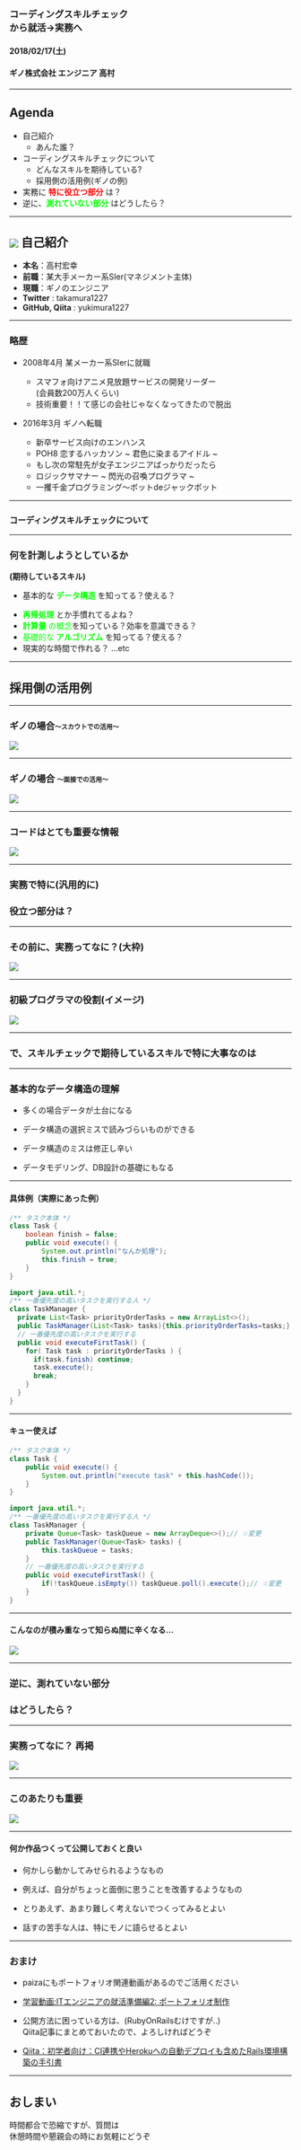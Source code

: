 ### コーディングスキルチェック<br/>から就活→実務へ
#### 2018/02/17(土)
#### ギノ株式会社 エンジニア 高村

----------

## Agenda
- 自己紹介
  * あんた誰？
- コーディングスキルチェックについて
  * どんなスキルを期待している?
  * 採用側の活用例(ギノの例)
- 実務に <span style="color: red">**特に役立つ部分** </span>は？
- 逆に、<span style="color: lime">**測れていない部分** </span>はどうしたら？

<!-- ~1minutes -->

----------

## <img src="reveal_lightning_work/20180217_student_event/xKb_JO9V_400x400.jpg" style="vertical-align: middle;"/> 自己紹介
* **本名**：高村宏幸
* **前職**：某大手メーカー系SIer(マネジメント主体)
* **現職**：ギノのエンジニア
* **Twitter** : takamura1227
* **GitHub, Qiita** : yukimura1227

---

### 略歴

* 2008年4月 某メーカー系SIerに就職
  <!-- .element: class="fragment" -->
  - スマフォ向けアニメ見放題サービスの開発リーダー  
  (会員数200万人くらい)
  <!-- .element: class="fragment" -->
  - 技術重要！！て感じの会社じゃなくなってきたので脱出 <!-- .element class="fragment" -->

* 2016年3月 ギノへ転職 <!-- .element class="fragment" -->
  - 新卒サービス向けのエンハンス
  <!-- .element class="fragment" -->
  - POH8 恋するハッカソン ~ 君色に染まるアイドル ~
  <!-- .element class="fragment" -->
  - もし次の常駐先が女子エンジニアばっかりだったら
  <!-- .element class="fragment" -->
  - ロジックサマナー ~ 閃光の召喚プログラマ ~
  <!-- .element class="fragment" -->
  - 一攫千金プログラミング〜ボットdeジャックポット
  <!-- .element class="fragment" -->

<!-- ~3minutes -->

----------

### <span style="font-size: 90%;">コーディングスキルチェックについて</span>

---

### 何を計測しようとしているか  
**(期待しているスキル)**
- 基本的な <span style="color: lime"> **データ構造** </span>を知ってる？使える？
* <span style="color: lime"> **再帰処理** </span>とか手慣れてるよね？
* <span style="color: lime"> **計算量** の概念</span>を知っている？効率を意識できる？
* <span style="color: lime"> 基礎的な **アルゴリズム** </span>を知ってる？使える？
* 現実的な時間で作れる？ ...etc

<!-- ~5minutes -->

----------

## 採用側の活用例

---

### ギノの場合<span style="font-size: 70%">〜スカウトでの活用〜</span>
![](reveal_lightning_work/20180217_student_event/スカウトでの活用.svg)
<!-- .element: style="width: 100%" -->

---

### ギノの場合 <span style="font-size: 70%">〜面接での活用〜</span>
![](reveal_lightning_work/20180217_student_event/面接での活用.svg)
<!-- .element: style="width: 80%" -->

<!-- ~7minutes -->

---

### コードはとても重要な情報
![](reveal_lightning_work/20180217_student_event/PAK86_codeing20140517_TP_V.jpg)
<!-- .element: style="width: 80%" -->

----------

### 実務で特に(汎用的に)  
### 役立つ部分は？

---

### その前に、実務ってなに？(大枠)

![](reveal_lightning_work/20180217_student_event/実務のイメージ.svg)
<!-- .element: style="width: 90%" -->

<!-- ~8minutes -->

---

### 初級プログラマの役割(イメージ)

![](reveal_lightning_work/20180217_student_event/実務のイメージ_最初.svg) <!-- .element: style="width: 90%" -->

---

### で、スキルチェックで期待しているスキルで特に大事なのは

---

### 基本的なデータ構造の理解

* 多くの場合データが土台になる
<!-- .element: class="fragment" -->
* データ構造の選択ミスで読みづらいものができる
<!-- .element: class="fragment" -->
* データ構造のミスは修正し辛い
<!-- .element: class="fragment" -->
* データモデリング、DB設計の基礎にもなる
<!-- .element: class="fragment" -->

<!-- ~9minutes -->

---

#### 具体例（実際にあった例）
~~~java
/** タスク本体 */
class Task {
    boolean finish = false;
    public void execute() {
        System.out.println("なんか処理");
        this.finish = true;
    }
}
~~~

~~~java
import java.util.*;
/** 一番優先度の高いタスクを実行する人 */
class TaskManager {
  private List<Task> priorityOrderTasks = new ArrayList<>();
  public TaskManager(List<Task> tasks){this.priorityOrderTasks=tasks;}
  // 一番優先度の高いタスクを実行する
  public void executeFirstTask() {
    for( Task task : priorityOrderTasks ) {
      if(task.finish) continue;
      task.execute();
      break;
    }
  }
}
~~~
<!-- .element: style="font-size: 60%" -->

<!-- ~10minutes -->

---

#### キュー使えば
~~~java
/** タスク本体 */
class Task {
    public void execute() {
        System.out.println("execute task" + this.hashCode());
    }
}
~~~
<!-- .element: style="font-size: 70%; width: 105%;" -->

~~~java
import java.util.*;
/** 一番優先度の高いタスクを実行する人 */
class TaskManager {
    private Queue<Task> taskQueue = new ArrayDeque<>();// ☆変更
    public TaskManager(Queue<Task> tasks) {
        this.taskQueue = tasks;
    }
    // 一番優先度の高いタスクを実行する
    public void executeFirstTask() {
        if(!taskQueue.isEmpty()) taskQueue.poll().execute();// ☆変更
    }
}
~~~
<!-- .element: style="font-size: 70%; width: 105%;" -->

<!-- ~ 12minutes -->

---

#### **こんなのが積み重なって知らぬ間に辛くなる...**
![](reveal_lightning_work/20180217_student_event/N825_hakisaretake-bururui_TP_V.jpg)<!-- .element: style="width: 70%" -->

----------

### 逆に、測れていない部分  
### はどうしたら？

---

### 実務ってなに？ 再掲

![](reveal_lightning_work/20180217_student_event/実務のイメージ_最初.svg) <!-- .element: style="width: 90%" -->

---

### このあたりも重要

![](reveal_lightning_work/20180217_student_event/実務のイメージ_測れない部分.svg) <!-- .element: style="width: 90%" -->

<!-- ~ 13minutes -->

---

#### **何か作品つくって公開しておくと良い**

* 何かしら動かしてみせられるようなもの
<!-- .element: style="font-size: 80%;"-->
* 例えば、自分がちょっと面倒に思うことを改善するようなもの
<!-- .element: style="font-size: 80%;"-->
* とりあえず、あまり難しく考えないでつくってみるとよい
<!-- .element: style="font-size: 80%;"-->
* 話すの苦手な人は、特にモノに語らせるとよい
<!-- .element: style="font-size: 80%;"-->

<!-- ~ 14minutes -->

---

### おまけ
* paizaにもポートフォリオ関連動画があるのでご活用ください
<!-- .element: style="font-size: 80%;"-->
  - [学習動画:ITエンジニアの就活準備編2: ポートフォリオ制作](https://paiza.jp/works/career/primer/career2)

* 公開方法に困っている方は、(RubyOnRailsむけですが..)  
Qiita記事にまとめておいたので、よろしければどうぞ
<!-- .element: style="font-size: 80%;"-->
  - [Qiita：初学者向け：CI連携やHerokuへの自動デプロイも含めたRails環境構築の手引書](https://qiita.com/yukimura1227/items/9860360e7b9afeb3210d)
<!-- ~ 15minutes -->

----------

## おしまい  
時間都合で恐縮ですが、質問は  
休憩時間や懇親会の時にお気軽にどうぞ
